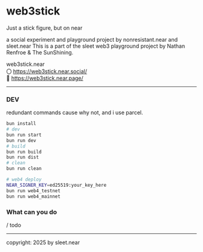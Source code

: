 # web3stick
Just a stick figure, but on near

a social experiment and playground project by nonresistant.near and sleet.near
This is a part of the sleet web3 playground project by Nathan Renfroe & The SunShining.

web3stick.near
<br/>
〇 https://web3stick.near.social/
<br/>
🔗 https://web3stick.near.page/

---

### DEV
redundant commands cause why not, and i use parcel.
```sh
bun install
# dev
bun run start
bun run dev
# build
bun run build
bun run dist
# clean
bun run clean

# web4 deploy
NEAR_SIGNER_KEY=ed25519:your_key_here
bun run web4_testnet
bun run web4_mainnet
```



### What can you do
/ todo


---


copyright: 2025 by sleet.near